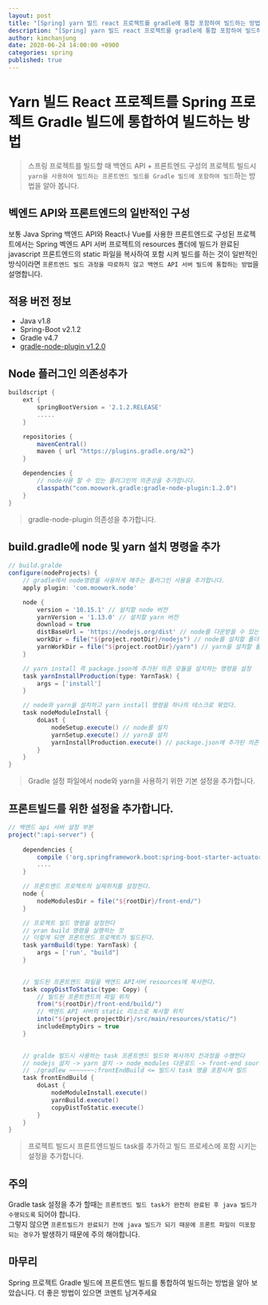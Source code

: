 ```yaml
---
layout: post
title: "[Spring] yarn 빌드 react 프로젝트를 gradle에 통합 포함하여 빌드하는 방법"
description: "[Spring] yarn 빌드 react 프로젝트를 gradle에 통합 포함하여 빌드하는 방법"
author: kimchanjung
date: 2020-06-24 14:00:00 +0900
categories: spring
published: true
---
```


# Yarn 빌드 React 프로젝트를 Spring 프로젝트 Gradle 빌드에 통합하여 빌드하는 방법
> 스프링 프로젝트를 빌드할 때 백엔드 API + 프론트엔드 구성의 프로젝트 빌드시 `yarn을 사용하여 빌드하는 프론트엔드 빌드를 Gradle 빌드에 포함하여 빌드`하는 방법을 알아 봅니다.

## 벡엔드 API와 프론트엔드의 일반적인 구성
보통 Java Spring 백엔드 API와 React나 Vue를 사용한 프론트엔드로 구성된 프로젝트에서는 Spring 벡엔드 API 서버 프로젝트의 resources 폴더에 빌드가 완료된 javascript 프론트엔드의 static 파일을 복사하여 포함 시켜 빌드를 하는 것이 일반적인 방식이라면 `프론트엔드 빌드 과정을 따로하지 않고 백엔드 API 서버 빌드에 통합하는 방법`을 설명합니다.

## 적용 버전 정보
- Java v1.8
- Spring-Boot v2.1.2
- Gradle v4.7
- [gradle-node-plugin v1.2.0](https://plugins.gradle.org/plugin/com.moowork.node)

## Node 플러그인 의존성추가 
```groovy
buildscript {
    ext {
        springBootVersion = '2.1.2.RELEASE'
        .....
    }

    repositories {
        mavenCentral()
        maven { url "https://plugins.gradle.org/m2"}
    }

    dependencies {
        // node사용 할 수 있는 플러그인의 의존성을 추가합니다.
        classpath("com.moowork.gradle:gradle-node-plugin:1.2.0")
    }
}
```
> gradle-node-plugin 의존성을 추가합니다.

## build.gradle에 node 및 yarn 설치 명령을 추가
```groovy
// build.gralde
configure(nodeProjects) {
    // gradle에서 node명령을 사용하게 해주는 플러그인 사용을 추가합니다.
    apply plugin: 'com.moowork.node'

    node {
        version = '10.15.1' // 설치할 node 버전
        yarnVersion = '1.13.0' // 설치할 yarn 버전
        download = true
        distBaseUrl = 'https://nodejs.org/dist' // node를 다운받을 수 있는 주소
        workDir = file("${project.rootDir}/nodejs") // node를 설치할 폴더를 설정
        yarnWorkDir = file("${project.rootDir}/yarn") // yarn을 설치할 폴더를 설정
    }

    // yarn install 즉 package.json에 추가된 의존 모듈을 설치하는 명령을 설정
    task yarnInstallProduction(type: YarnTask) {
        args = ['install']
    }

    // node와 yarn을 설치하고 yarn install 명령을 하나의 테스크로 묶었다.
    task nodeModuleInstall {
        doLast {
            nodeSetup.execute() // node를 설치
            yarnSetup.execute() // yarn을 설치
            yarnInstallProduction.execute() // package.json에 추가된 의존 모듈을 설치(yarn install)
        }
    }
}
```
> Gradle 설정 파일에서 node와 yarn을 사용하기 위한 기본 설정을 추가합니다.

## 프론트빌드를 위한 설정을 추가합니다.
```groovy
// 백엔드 api 서버 설정 부분
project(":api-server") {
    
    dependencies {
        compile ('org.springframework.boot:spring-boot-starter-actuator')   
        ....                      
    }

    // 프론트엔드 프로젝트의 실제위치를 설정한다.
    node {
        nodeModulesDir = file("${rootDir}/front-end/")
    }

    // 프로젝트 빌드 명령을 설정한다
    // yran build 명령을 실행하는 것
    // 이렇게 되면 프론트엔드 프로젝트가 빌드된다.
    task yarnBuild(type: YarnTask) {
        args = ['run', "build"]
    }

    
    // 빌드된 프론트엔드 파일을 백엔드 API서버 resources에 복사한다.
    task copyDistToStatic(type: Copy) {
        // 빌드된 프론트엔드의 파일 위치
        from("${rootDir}/front-end/build/") 
        // 백엔드 API 서버의 static 리소스로 복사할 위치
        into("${project.projectDir}/src/main/resources/static/")
        includeEmptyDirs = true
    }

    
    // gralde 빌드시 사용하는 task 프론트엔드 빌드와 복사까지 전과정을 수행한다
    // nodejs 설치 -> yarn 설치 -> node_modules 다운로드 -> front-end source 빌드 -> resource/static 복사
    // ./gradlew ~~~~~~~:frontEndBuild <= 빌드시 task 명을 포함시켜 빌드 
    task frontEndBuild {
        doLast {
            nodeModuleInstall.execute()
            yarnBuild.execute()
            copyDistToStatic.execute()
        }
    }
}
```
> 프로젝트 빌드시 프론트엔드빌드 task를 추가하고 빌드 프로세스에 포함 시키는 설정을 추가합니다.

## 주의
Gradle task 설정을 추가 할때는 `프론트엔드 빌드 task가 완전히 완료된 후 java 빌드가 수행되도록` 되어야 합니다.   
그렇지 않으면 `프론트빌드가 완료되기 전에 java 빌드가 되기 때문에 프론트 파일이 미포함되는 경우`가 발생하기 때문에 주의 해야합니다.

## 마무리
Spring 프로젝트 Gradle 빌드에 프론트엔드 빌드를 통합하여 빌드하는 방법을 알아 보았습니다. 더 좋은 방법이 있으면 코멘트 남겨주세요
